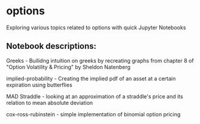 # options
Exploring various topics related to options with quick Jupyter Notebooks

## Notebook descriptions:
Greeks - Builidng intuition on greeks by recreating graphs from chapter 8 of "Option Volatility & Pricing" by Sheldon Natenberg

implied-probability - Creating the implied pdf of an asset at a certain expiration using butterflies

MAD Straddle - looking at an approximation of a straddle's price and its relation to mean absolute deviation

cox-ross-rubinstein - simple implementation of binomial option pricing

